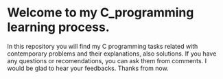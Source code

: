 # Welcome to my C_programming learning process.
In this repository you will find my C programming tasks related with contemporary problems and their explanations, also solutions.
If you have any questions or recomendations, you can ask them from comments. I would be glad to hear your feedbacks. 
Thanks from now.
